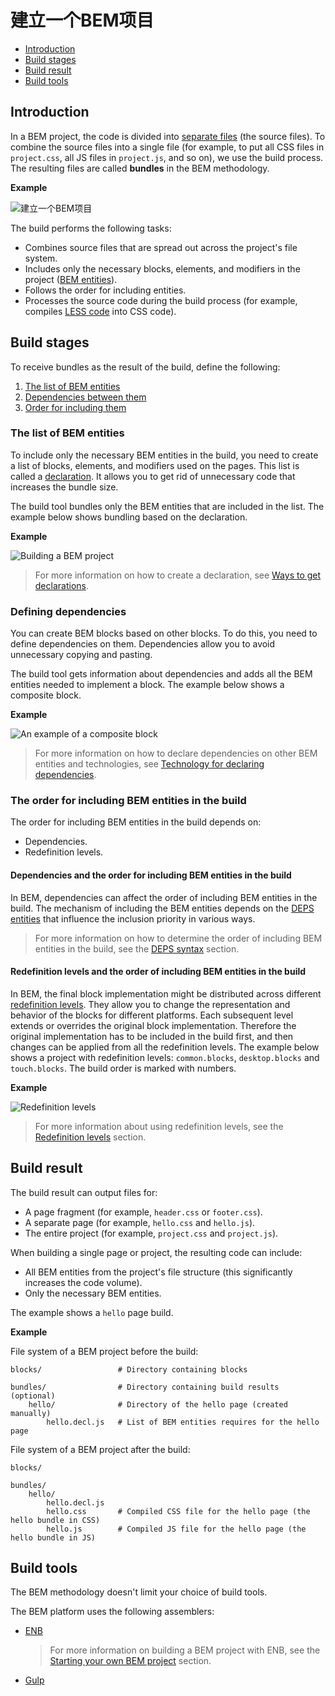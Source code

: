 # 建立一个BEM项目

* [Introduction](#introduction)
* [Build stages](#build-stages)
* [Build result](#build-result)
* [Build tools](#build-tools)

## Introduction

In a BEM project, the code is divided into [separate files](../filestructure/filestructure.en.md#guidelines-for-the-file-structure-of-a-bem-project) (the source files). To combine the source files into a single file (for example, to put all CSS files in `project.css`, all JS files in `project.js`, and so on), we use the build process. The resulting files are called **bundles** in the BEM methodology.

**Example**

![建立一个BEM项目](/bem/build/build__bem-project.svg)

The build performs the following tasks:

* Combines source files that are spread out across the project's file system.
*  Includes only the necessary blocks, elements, and modifiers in the project ([BEM entities](../key-concepts/key-concepts.en.md#bem-entity)).
* Follows the order for including entities.
* Processes the source code during the build process (for example, compiles [LESS code](https://en.wikipedia.org/wiki/Less_(stylesheet_language)) into CSS code).

## Build stages

To receive bundles as the result of the build, define the following:

1. [The list of BEM entities](#the-list-of-bem-entities)
2. [Dependencies between them](#defining-dependencies)
3. [Order for including them](#the-order-for-including-bem-entities-in-the-build)

### The list of BEM entities

To include only the necessary BEM entities in the build, you need to create a list of blocks, elements, and modifiers used on the pages. This list is called a [declaration](../declarations/declarations.en.md). It allows you to get rid of unnecessary code that increases the bundle size.

The build tool bundles only the BEM entities that are included in the list. The example below shows bundling based on the declaration.

**Example**

![Building a BEM project](/bem/build/build__declaration.svg)

> For more information on how to create a declaration, see [Ways to get declarations](../declarations/declarations.en.md#ways-of-obtaining-a-declaration).

### Defining dependencies

You can create BEM blocks based on other blocks. To do this, you need to define dependencies on them. Dependencies allow you to avoid unnecessary copying and pasting.

The build tool gets information about dependencies and adds all the BEM entities needed to implement a block. The example below shows a composite block.

**Example**

![An example of a composite block](/bem/build/build__search-form.svg)

> For more information on how to declare dependencies on other BEM entities and technologies, see [Technology for declaring dependencies](https://en.bem.info/platform/deps/).

### The order for including BEM entities in the build

The order for including BEM entities in the build depends on:

* Dependencies.
* Redefinition levels.

#### Dependencies and the order for including BEM entities in the build

In BEM, dependencies can affect the order of including BEM entities in the build. The mechanism of including the BEM entities depends on the [DEPS entities](https://en.bem.info/platform/deps/) that influence the inclusion priority in various ways.

> For more information on how to determine the order of including BEM entities in the build, see the [DEPS syntax](https://en.bem.info/platform/deps/) section.

#### Redefinition levels and the order of including BEM entities in the build

In BEM, the final block implementation might be distributed across different [redefinition levels](../key-concepts/key-concepts.en.md#redefinition-level). They allow you to change the representation and behavior of the blocks for different platforms.  Each subsequent level extends or overrides the original block implementation. Therefore the original implementation has to be included in the build first, and then changes can be applied from all the redefinition levels. The example below shows a project with redefinition levels: `common.blocks`, `desktop.blocks` and `touch.blocks`. The build order is marked with numbers.

**Example**

![Redefinition levels](/bem/build/build__levels.svg)

> For more information about using redefinition levels, see the [Redefinition levels](../redefinition-levels/redefinition-levels.en.md) section.

## Build result

The build result can output files for:

* A page fragment (for example, `header.css` or `footer.css`).
* A separate page (for example, `hello.css`  and `hello.js`).
* The entire project (for example, `project.css`  and `project.js`).

When building a single page or project, the resulting code can include:

* All BEM entities from the project's file structure (this significantly increases the code volume).
* Only the necessary BEM entities.

The example shows a `hello` page build.

**Example**

File system of a BEM project before the build:

```files
blocks/                 # Directory containing blocks

bundles/                # Directory containing build results (optional)
    hello/              # Directory of the hello page (created manually)
        hello.decl.js   # List of BEM entities requires for the hello page
```

File system of a BEM project after the build:

```files
blocks/

bundles/
    hello/
        hello.decl.js
        hello.css       # Compiled CSS file for the hello page (the hello bundle in CSS)
        hello.js        # Compiled JS file for the hello page (the hello bundle in JS)
```

## Build tools

The BEM methodology doesn't limit your choice of build tools.

The BEM platform uses the following assemblers:

* [ENB](https://en.bem.info/toolbox/enb/)

   > For more information on building a BEM project with ENB, see the [Starting your own BEM project](https://en.bem.info/platform/tutorials/start-with-project-stub/) section.

* [Gulp](http://gulpjs.com/)
